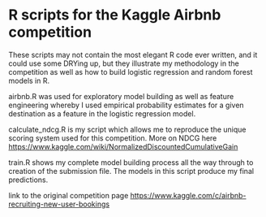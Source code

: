 # R scripts for the Kaggle Airbnb competition

These scripts may not contain the most elegant R code ever written, 
and it could use some DRYing up, but they illustrate my methodology 
in the competition as well as how to build logistic regression and 
random forest models in R.

airbnb.R was used for exploratory model building as well as feature 
engineering whereby I used empirical probability estimates for a given 
destination as a feature in the logistic regression model.

calculate_ndcg.R is my script which allows me to reproduce the unique 
scoring system used for this competition. 
More on NDCG here https://www.kaggle.com/wiki/NormalizedDiscountedCumulativeGain

train.R shows my complete model building process all the way through
to creation of the submission file. The models in this script produce 
my final predictions.

link to the original competition page https://www.kaggle.com/c/airbnb-recruiting-new-user-bookings

